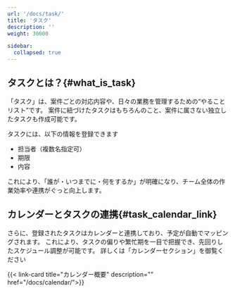 ```yaml
---
url: '/docs/task/'
title: 'タスク'
description: ''
weight: 30000

sidebar:
  collapsed: true
---
```


## タスクとは？{#what_is_task}

「タスク」は、案件ごとの対応内容や、日々の業務を管理するための“やることリスト”です。
案件に紐づけたタスクはもちろんのこと、案件に属さない独立したタスクも作成可能です。

タスクには、以下の情報を登録できます

- 担当者（複数名指定可）
- 期限
- 内容

これにより、「誰が・いつまでに・何をするか」が明確になり、チーム全体の作業効率や連携がぐっと向上します。

## カレンダーとタスクの連携{#task_calendar_link}

さらに、登録されたタスクはカレンダーと連携しており、予定が自動でマッピングされます。
これにより、タスクの偏りや繁忙期を一目で把握でき、先回りしたスケジュール調整が可能です。
詳しくは「カレンダーセクション」を御覧ください

{{< link-card title="カレンダー概要"  description="" href="/docs/calendar/">}}
